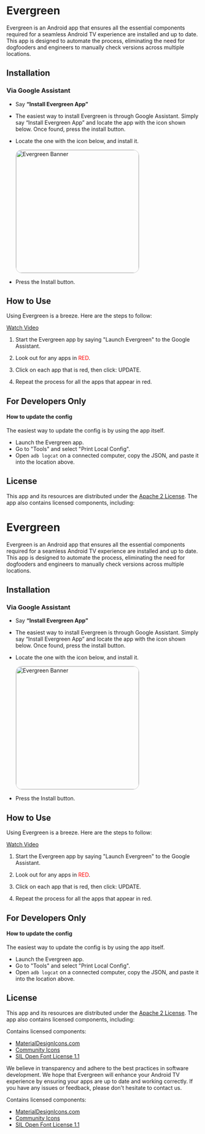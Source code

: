 # Evergreen

Evergreen is an Android app that ensures all the essential components required for a seamless Android TV experience are installed and up to date. This app is designed to automate the process, eliminating the need for dogfooders and engineers to manually check versions across multiple locations.

## Installation

### Via Google Assistant

-   Say **“Install Evergreen App”**

-   The easiest way to install Evergreen is through Google Assistant. Simply say “Install Evergreen App” and locate the app with the icon shown below. Once found, press the install button.

-   Locate the one with the icon below, and install it.

    <a href="docs/evergreen.mp4"><img src="docs/evergreen-banner.png" alt="Evergreen Banner" width="320" style="border: 1px solid #cdcdcd; border-radius: 16px"></a>

-   Press the Install button.

## How to Use

Using Evergreen is a breeze. Here are the steps to follow:

<a target="_blank" href="docs/evergreen.mp4">Watch Video</a>

1.  Start the Evergreen app by saying "Launch Evergreen" to the Google Assistant.

2.  Look out for any apps in <span style="color:red">RED</span>.

3.  Click on each app that is red, then click: UPDATE.

4.  Repeat the process for all the apps that appear in red.

## For Developers Only

#### How to update the config

The easiest way to update the config is by using the app itself.

-   Launch the Evergreen app.
-   Go to "Tools" and select "Print Local Config".
-   Open `adb logcat` on a connected computer, copy the JSON, and paste it into
    the location above.

## License

This app and its resources are distributed under the [Apache 2 License](LICENSE). The app also contains licensed components, including:

# Evergreen

Evergreen is an Android app that ensures all the essential components required for a seamless Android TV experience are installed and up to date. This app is designed to automate the process, eliminating the need for dogfooders and engineers to manually check versions across multiple locations.

## Installation

### Via Google Assistant

-   Say **“Install Evergreen App”**

-   The easiest way to install Evergreen is through Google Assistant. Simply say “Install Evergreen App” and locate the app with the icon shown below. Once found, press the install button.

-   Locate the one with the icon below, and install it.

    <a href="docs/evergreen.mp4"><img src="docs/evergreen-banner.png" alt="Evergreen Banner" width="320" style="border: 1px solid #cdcdcd; border-radius: 16px"></a>

-   Press the Install button.

## How to Use

Using Evergreen is a breeze. Here are the steps to follow:

<a target="_blank" href="docs/evergreen.mp4">Watch Video</a>

1.  Start the Evergreen app by saying "Launch Evergreen" to the Google Assistant.

2.  Look out for any apps in <span style="color:red">RED</span>.

3.  Click on each app that is red, then click: UPDATE.

4.  Repeat the process for all the apps that appear in red.

## For Developers Only

#### How to update the config

The easiest way to update the config is by using the app itself.

-   Launch the Evergreen app.
-   Go to "Tools" and select "Print Local Config".
-   Open `adb logcat` on a connected computer, copy the JSON, and paste it into
    the location above.

## License

This app and its resources are distributed under the [Apache 2 License](LICENSE). The app also contains licensed components, including:

Contains licensed components:

- [MaterialDesignIcons.com](https://materialdesignicons.com/)
- [Community Icons](https://github.com/Templarian/MaterialDesign)
- [SIL Open Font License 1.1](http://scripts.sil.org/cms/scripts/page.php?item_id=OFL_web)

We believe in transparency and adhere to the best practices in software development. We hope that Evergreen will enhance your Android TV experience by ensuring your apps are up to date and working correctly. If you have any issues or feedback, please don't hesitate to contact us.

Contains licensed components:

- [MaterialDesignIcons.com](https://materialdesignicons.com/)
- [Community Icons](https://github.com/Templarian/MaterialDesign)
- [SIL Open Font License 1.1](http://scripts.sil.org/cms/scripts/page.php?item_id=OFL_web)
